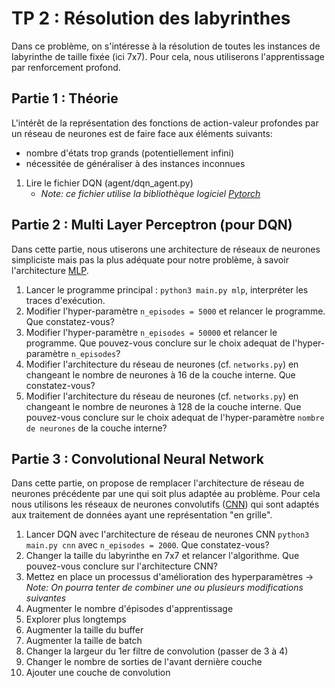 # TP 2 : Résolution des labyrinthes

Dans ce problème, on s'intéresse à la résolution de toutes les instances de labyrinthe de taille fixée (ici 7x7).
Pour cela, nous utiliserons l'apprentissage par renforcement profond. 

## Partie 1 : Théorie

L'intérêt de la représentation des fonctions de action-valeur profondes par un réseau de neurones est de faire face aux éléments suivants:
- nombre d'états trop grands (potentiellement infini) 
- nécessitée de généraliser à des instances inconnues

1. Lire le fichier DQN (agent/dqn_agent.py)
   - *Note: ce fichier utilise la bibliothèque logiciel [Pytorch](https://pytorch.org)*

## Partie 2 : Multi Layer Perceptron (pour DQN)

Dans cette partie, nous utiserons une architecture de réseaux de neurones simpliciste mais pas la plus adéquate pour notre problème, à savoir l'architecture [MLP](https://en.wikipedia.org/wiki/Multilayer_perceptron). 

1. Lancer le programme principal : `python3 main.py mlp`, interpréter les traces d'exécution. 
2. Modifier l'hyper-paramètre `n_episodes = 5000` et relancer le programme. Que constatez-vous? 
3. Modifier l'hyper-paramètre `n_episodes = 50000` et relancer le programme. Que pouvez-vous conclure sur le choix adequat de l'hyper-paramètre `n_episodes`?
4. Modifier l'architecture du réseau de neurones (cf. `networks.py`) en changeant le nombre de neurones à 16 de la couche interne. Que constatez-vous?
5. Modifier l'architecture du réseau de neurones (cf. `networks.py`) en changeant le nombre de neurones à 128 de la couche interne. Que pouvez-vous conclure sur le choix adequat de l'hyper-paramètre `nombre de neurones` de la couche interne? 

## Partie 3 : Convolutional Neural Network

Dans cette partie, on propose de remplacer l'architecture de réseau de neurones précédente par une qui soit plus adaptée au problème.
Pour cela nous utilisons les réseaux de neurones convolutifs ([CNN](https://fr.wikipedia.org/wiki/Réseau_neuronal_convolutif)) qui sont adaptés aux traitement de données ayant une représentation "en grille". 

1. Lancer DQN avec l'architecture de réseau de neurones CNN  `python3 main.py cnn`  avec `n_episodes = 2000`. Que constatez-vous?
2.  Changer la taille du labyrinthe en 7x7 et relancer l'algorithme. Que pouvez-vous conclure sur l'architecture CNN?
3.  Mettez en place un processus d'amélioration des hyperparamètres
-> *Note: On pourra tenter de combiner une ou plusieurs modifications suivantes*
   1. Augmenter le nombre d'épisodes d'apprentissage
   2. Explorer plus longtemps
   3. Augmenter la taille du buffer
   4. Augmenter la taille de batch
   5. Changer la largeur du 1er filtre de convolution (passer de 3 à 4)
   6. Changer le nombre de sorties de l'avant dernière couche
   7. Ajouter une couche de convolution 
